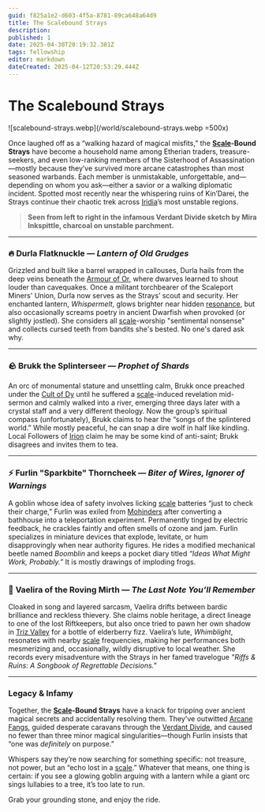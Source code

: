 ```yaml
---
guid: f825a1e2-d603-4f5a-8781-89ca648a64d9
title: The Scalebound Strays
description: 
published: 1
date: 2025-04-30T20:19:32.381Z
tags: fellowship
editor: markdown
dateCreated: 2025-04-12T20:53:29.444Z
---
```


# The Scalebound Strays

![scalebound-strays.webp](/world/scalebound-strays.webp =500x)

Once laughed off as a “walking hazard of magical misfits,” the **[Scale](/geography/landmark/scale.md)-Bound Strays** have become a household name among Etherian traders, treasure-seekers, and even low-ranking members of the Sisterhood of Assassination—mostly because they’ve survived more arcane catastrophes than most seasoned warbands. Each member is unmistakable, unforgettable, and—depending on whom you ask—either a savior or a walking diplomatic incident. Spotted most recently near the whispering ruins of Kin’Darei, the Strays continue their chaotic trek across [Iridia](/geography/world/iridia.md)’s most unstable regions.

> **Seen from left to right in the infamous Verdant Divide sketch by Mira Inkspittle, charcoal on unstable parchment.**  

---

### 🔥 **Durla Flatknuckle** — *Lantern of Old Grudges*

Grizzled and built like a barrel wrapped in callouses, Durla hails from the deep veins beneath the [Armour of Or](/geography/scale/armour-of-or.md), where dwarves learned to shout louder than cavequakes. Once a militant torchbearer of the Scaleport Miners' Union, Durla now serves as the Strays’ scout and security. Her enchanted lantern, *Whispermelt*, glows brighter near hidden [resonance](/generated/resonance/resonance.md), but also occasionally screams poetry in ancient Dwarfish when provoked (or slightly jostled). She considers all [scale](/geography/landmark/scale.md)-worship "sentimental nonsense" and collects cursed teeth from bandits she's bested. No one's dared ask why.

---

### 🪨 **Brukk the Splinterseer** — *Prophet of Shards*

An orc of monumental stature and unsettling calm, Brukk once preached under the [Cult of Dy](/structure/society/factions/cult-of-dy.md) until he suffered a [scale](/geography/landmark/scale.md)-induced revelation mid-sermon and calmly walked into a river, emerging three days later with a crystal staff and a very different theology. Now the group’s spiritual compass (unfortunately), Brukk claims to hear the “songs of the splintered world.” While mostly peaceful, he can snap a dire wolf in half like kindling. Local Followers of [Irion](/being/deity/irion.md) claim he may be some kind of anti-saint; Brukk disagrees and invites them to tea.

---

### ⚡ **Furlin "Sparkbite" Thorncheek** — *Biter of Wires, Ignorer of Warnings*

A goblin whose idea of safety involves licking [scale](/geography/landmark/scale.md) batteries “just to check their charge,” Furlin was exiled from [Mohinders](/geography/settlement/city/mohinders.md) after converting a bathhouse into a teleportation experiment. Permanently tinged by electric feedback, he crackles faintly and often smells of ozone and jam. Furlin specializes in miniature devices that explode, levitate, or hum disapprovingly when near authority figures. He rides a modified mechanical beetle named *Boomblin* and keeps a pocket diary titled *“Ideas What Might Work, Probably.”* It is mostly drawings of imploding frogs.

---

### 🌙 **Vaelira of the Roving Mirth** — *The Last Note You’ll Remember*

Cloaked in song and layered sarcasm, Vaelira drifts between bardic brilliance and reckless thievery. She claims noble heritage, a direct lineage to one of the lost Riftkeepers, but also once tried to pawn her own shadow in [Triz Valley](/geography/settlement/city/triz-valley.md) for a bottle of elderberry fizz. Vaelira’s lute, *Whimblight*, resonates with nearby [scale](/geography/landmark/scale.md) frequencies, making her performances both mesmerizing and, occasionally, wildly disruptive to local weather. She records every misadventure with the Strays in her famed travelogue *"Riffs & Ruins: A Songbook of Regrettable Decisions."*

---

### Legacy & Infamy

Together, the **[Scale](/geography/landmark/scale.md)-Bound Strays** have a knack for tripping over ancient magical secrets and accidentally resolving them. They've outwitted [Arcane Fangs](/structure/society/factions/arcane-fangs.md), guided desperate caravans through the [Verdant Divide](/geography/region/verdant-divide.md), and caused no fewer than three minor magical singularities—though Furlin insists that “one was *definitely* on purpose.” 

Whispers say they’re now searching for something specific: not treasure, not power, but an “echo lost in a [scale](/geography/landmark/scale.md).” Whatever that means, one thing is certain: if you see a glowing goblin arguing with a lantern while a giant orc sings lullabies to a tree, it’s too late to run.

Grab your grounding stone, and enjoy the ride.
